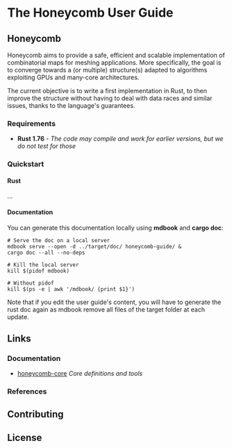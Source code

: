# The Honeycomb User Guide

## Honeycomb

Honeycomb aims to provide a safe, efficient and scalable implementation of 
combinatorial maps for meshing applications. More specifically, the goal is
to converge towards a (or multiple) structure(s) adapted to algorithms 
exploiting GPUs and many-core architectures.

The current objective is to write a first implementation in Rust, to then 
improve the structure without having to deal with data races and similar 
issues, thanks to the language's guarantees.

### Requirements

- **Rust 1.76** - *The code may compile and work for earlier versions, but we do not test for those*

### Quickstart

#### Rust

...

#### Documentation

You can generate this documentation locally using **mdbook** and **cargo doc**:

```shell
# Serve the doc on a local server
mdbook serve --open -d ../target/doc/ honeycomb-guide/ &
cargo doc --all --no-deps

# Kill the local server
kill $(pidof mdbook) 

# Without pidof
kill $(ps -e | awk '/mdbook/ {print $1}')
```

Note that if you edit the user guide's content, you will have to generate the rust doc 
again as mdbook remove all files of the target folder at each update. 

## Links

### Documentation

- [honeycomb-core](honeycomb_core/) *Core definitions and tools*

### References

## Contributing

## License